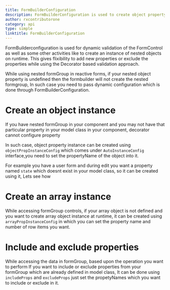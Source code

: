 ```yaml
---
title: FormBuilderConfiguration
description: FormBuilderConfiguration is used to create object property instance and array property instance through dynamic configuration in your formGroup. 
author: rxcontributorone
category: api
type: simple
linktitle: FormBuilderConfiguration
---
```

FormBuilderconfiguration is used for dynamic validation of the FormControl as well as some other activities like to create an instance of nested objects on runtime. 
This gives flixibility to add new properties or exclude the properties while using the Decorator based validation approach.

While using nested formGroup in reactive forms, if your nested object property is undefined then the formbuilder will not create the nested formgroup, In such case you need to pass dynamic configuration which is done through FormBuilderConfiguration.

# Create an object instance
If you have nested formGroup in your component and you may not have that particular property in your model class in your component, decorator cannot configure property  

In such case, object property instance can be created using `objectPropInstanceConfig` which comes under `AutoInstanceConfig` interface,you need to set the propertyName of the object into it.

For example you have a user form and during edit you want a property named `state` which doesnt exist in your model class, so it can be created using it, Lets see how
<data-scope scope="['decorator']">
<div component="app-code" key="FormBuilderConfiguration-objectinstance-component"></div> 
<div component="app-example-runner" ref-component="app-formbuilderconfiguration-object" title="creating object instance" key="object"></div>
</data-scope>

# Create an array instance
While accessing formGroup controls, if your array object is not defined and you want to create array object instance at runtime, it can be created using `arrayPropInstanceConfig` in which you can set the property name and number of row items you want.

<data-scope scope="['decorator']">
<div component="app-code" key="FormBuilderConfiguration-arrayinstance-component"></div>
<div component="app-example-runner" ref-component="app-formbuilderconfiguration-arrayobject" title="creating array object instance" key="arrayobject"></div> 
</data-scope>

# Include and exclude properties
While accessing the data in formGroup, based upon the operation you want to perform If you want to include or exclude properties from your formGroup which are already defined in model class, It can be done using `includeProps` and `excludeProps` just set the propetyNames which you want to include or exclude in it. 

<data-scope scope="['decorator']">
<div component="app-code" key="FormBuilderConfiguration-include-component"></div> 
<div component="app-example-runner" ref-component="app-formbuilderconfiguration-includeprops" title="Include and exclude properties" key="includeprops"></div> 
</data-scope>

